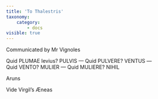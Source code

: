 ```yaml
---
title: 'To Thalestris'
taxonomy:
    category:
        - docs
visible: true
---
```


<div class="author">Communicated by Mr Vignoles</div>

Quid PLUMAE levius? PULVIS — Quid PULVERE? VENTUS —  
Quid VENTO? MULIER — Quid MULIERE? NIHIL

Aruns

Vide Virgil’s Æneas